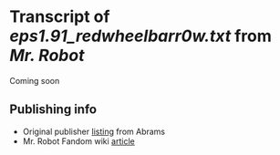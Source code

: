 # Transcript of _eps1.91_redwheelbarr0w.txt_ from _Mr. Robot_ 

Coming soon

## Publishing info
* Original publisher [listing](https://www.abramsbooks.com/product/mr-robot-red-wheelbarrow_9781419724428/) from Abrams
* Mr. Robot Fandom wiki [article](https://mrrobot.fandom.com/wiki/Eps1.91_redwheelbarr0w.txt)

